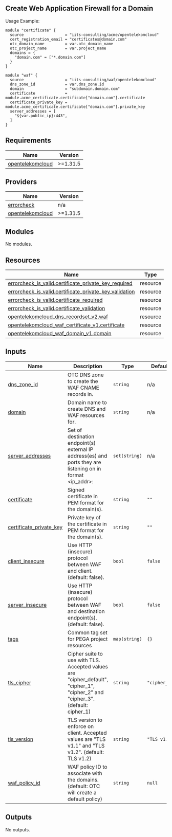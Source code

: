 ## Create Web Application Firewall for a Domain

Usage Example:

```hcl
module "certificate" {
  source                  = "iits-consulting/acme/opentelekomcloud"
  cert_registration_email = "certificates@domain.com"
  otc_domain_name         = var.otc_domain_name
  otc_project_name        = var.project_name
  domains = {
    "domain.com" = ["*.domain.com"]
  }
}

module "waf" {
  source                  = "iits-consulting/waf/opentelekomcloud"
  dns_zone_id             = var.dns_zone.id
  domain                  = "subdomain.domain.com"
  certificate             = module.acme_certificate.certificate["domain.com"].certificate
  certificate_private_key = module.acme_certificate.certificate["domain.com"].private_key
  server_addresses = [
    "${var.public_ip}:443",
  ]
}
```

<!-- BEGIN_TF_DOCS -->

## Requirements

| Name                                                                                          | Version  |
| --------------------------------------------------------------------------------------------- | -------- |
| <a name="requirement_opentelekomcloud"></a> [opentelekomcloud](#requirement_opentelekomcloud) | >=1.31.5 |

## Providers

| Name                                                                                    | Version  |
| --------------------------------------------------------------------------------------- | -------- |
| <a name="provider_errorcheck"></a> [errorcheck](#provider_errorcheck)                   | n/a      |
| <a name="provider_opentelekomcloud"></a> [opentelekomcloud](#provider_opentelekomcloud) | >=1.31.5 |

## Modules

No modules.

## Resources

| Name                                                                                                                                                                  | Type     |
| --------------------------------------------------------------------------------------------------------------------------------------------------------------------- | -------- |
| [errorcheck_is_valid.certificate_private_key_required](https://registry.terraform.io/providers/iits-consulting/errorcheck/latest/docs/resources/is_valid)             | resource |
| [errorcheck_is_valid.certificate_private_key_validation](https://registry.terraform.io/providers/iits-consulting/errorcheck/latest/docs/resources/is_valid)           | resource |
| [errorcheck_is_valid.certificate_required](https://registry.terraform.io/providers/iits-consulting/errorcheck/latest/docs/resources/is_valid)                         | resource |
| [errorcheck_is_valid.certificate_validation](https://registry.terraform.io/providers/iits-consulting/errorcheck/latest/docs/resources/is_valid)                       | resource |
| [opentelekomcloud_dns_recordset_v2.waf](https://registry.terraform.io/providers/opentelekomcloud/opentelekomcloud/latest/docs/resources/dns_recordset_v2)             | resource |
| [opentelekomcloud_waf_certificate_v1.certificate](https://registry.terraform.io/providers/opentelekomcloud/opentelekomcloud/latest/docs/resources/waf_certificate_v1) | resource |
| [opentelekomcloud_waf_domain_v1.domain](https://registry.terraform.io/providers/opentelekomcloud/opentelekomcloud/latest/docs/resources/waf_domain_v1)                | resource |

## Inputs

| Name                                                                                                   | Description                                                                                                                    | Type          | Default      | Required |
| ------------------------------------------------------------------------------------------------------ | ------------------------------------------------------------------------------------------------------------------------------ | ------------- | ------------ | :------: |
| <a name="input_dns_zone_id"></a> [dns_zone_id](#input_dns_zone_id)                                     | OTC DNS zone to create the WAF CNAME records in.                                                                               | `string`      | n/a          |   yes    |
| <a name="input_domain"></a> [domain](#input_domain)                                                    | Domain name to create DNS and WAF resources for.                                                                               | `string`      | n/a          |   yes    |
| <a name="input_server_addresses"></a> [server_addresses](#input_server_addresses)                      | Set of destination endpoint(s) external IP address(es) and ports they are listening on in format <ip_addr>:<port>              | `set(string)` | n/a          |   yes    |
| <a name="input_certificate"></a> [certificate](#input_certificate)                                     | Signed certificate in PEM format for the domain(s).                                                                            | `string`      | `""`         |    no    |
| <a name="input_certificate_private_key"></a> [certificate_private_key](#input_certificate_private_key) | Private key of the certificate in PEM format for the domain(s).                                                                | `string`      | `""`         |    no    |
| <a name="input_client_insecure"></a> [client_insecure](#input_client_insecure)                         | Use HTTP (insecure) protocol between WAF and client. (default: false).                                                         | `bool`        | `false`      |    no    |
| <a name="input_server_insecure"></a> [server_insecure](#input_server_insecure)                         | Use HTTP (insecure) protocol between WAF and destination endpoint(s). (default: false).                                        | `bool`        | `false`      |    no    |
| <a name="input_tags"></a> [tags](#input_tags)                                                          | Common tag set for PEGA project resources                                                                                      | `map(string)` | `{}`         |    no    |
| <a name="input_tls_cipher"></a> [tls_cipher](#input_tls_cipher)                                        | Cipher suite to use with TLS. Accepted values are "cipher_default", "cipher_1", "cipher_2" and "cipher_3". (default: cipher_1) | `string`      | `"cipher_1"` |    no    |
| <a name="input_tls_version"></a> [tls_version](#input_tls_version)                                     | TLS version to enforce on client. Accepted values are "TLS v1.1" and "TLS v1.2". (default: TLS v1.2)                           | `string`      | `"TLS v1.2"` |    no    |
| <a name="input_waf_policy_id"></a> [waf_policy_id](#input_waf_policy_id)                               | WAF policy ID to associate with the domains. (default: OTC will create a default policy)                                       | `string`      | `null`       |    no    |

## Outputs

No outputs.

<!-- END_TF_DOCS -->
